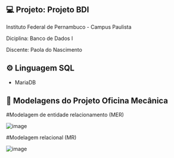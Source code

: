 ## 💻 Projeto: Projeto BDI


Instituto Federal de Pernambuco  - Campus Paulista 

Diciplina: Banco de Dados I

Discente:  Paola do Nascimento

## ⚙️ Linguagem SQL
 - MariaDB

## 📑 Modelagens do Projeto Oficina Mecânica

#Modelagem de entidade relacionamento (MER)


![image](https://user-images.githubusercontent.com/88107960/178291851-382a97d7-c869-462a-9738-66a158d276c2.png)

#Modelagem relacional (MR)


![image](https://user-images.githubusercontent.com/88107960/178291994-971ab8eb-d65e-4529-95d5-210ce53c8579.png)


